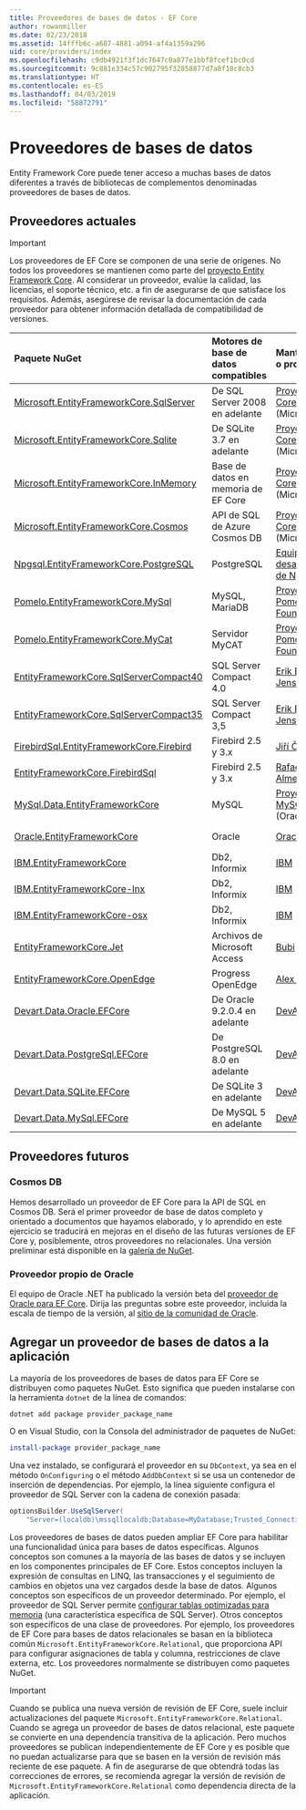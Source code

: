 ```yaml
---
title: Proveedores de bases de datos - EF Core
author: rowanmiller
ms.date: 02/23/2018
ms.assetid: 14fffb6c-a687-4881-a094-af4a1359a296
uid: core/providers/index
ms.openlocfilehash: c9db4921f3f1dc7647c0a877e1bbf8fcef1bc0cd
ms.sourcegitcommit: 9c881e334c57c902795f32858877d7a8f18c8cb3
ms.translationtype: HT
ms.contentlocale: es-ES
ms.lasthandoff: 04/03/2019
ms.locfileid: "58872791"
---
```

# <a name="database-providers"></a>Proveedores de bases de datos

Entity Framework Core puede tener acceso a muchas bases de datos diferentes a través de bibliotecas de complementos denominadas proveedores de bases de datos.

## <a name="current-providers"></a>Proveedores actuales
> [!IMPORTANT]  
> Los proveedores de EF Core se componen de una serie de orígenes. No todos los proveedores se mantienen como parte del [proyecto Entity Framework Core](https://github.com/aspnet/EntityFrameworkCore). Al considerar un proveedor, evalúe la calidad, las licencias, el soporte técnico, etc. a fin de asegurarse de que satisface los requisitos. Además, asegúrese de revisar la documentación de cada proveedor para obtener información detallada de compatibilidad de versiones.

| Paquete NuGet                                                                                                        | Motores de base de datos compatibles | Mantenedor o proveedor                                                           | Notas o requisitos | Vínculos útiles                                                                                                                                                                                       |
|:---------------------------------------------------------------------------------------------------------------------|:---------------------------|:------------------------------------------------------------------------------|:---------------------|:---------------------------------------------------------------------------------------------------------------------------------------------------------------------------------------------------|
| [Microsoft.EntityFrameworkCore.SqlServer](https://www.nuget.org/packages/Microsoft.EntityFrameworkCore.SqlServer)    | De SQL Server 2008 en adelante    | [Proyecto EF Core](https://github.com/aspnet/EntityFrameworkCore/) (Microsoft) |                      | [Documentación](xref:core/providers/sql-server/index)                                                                                                                                                       |
| [Microsoft.EntityFrameworkCore.Sqlite](https://www.nuget.org/packages/Microsoft.EntityFrameworkCore.Sqlite)          | De SQLite 3.7 en adelante         | [Proyecto EF Core](https://github.com/aspnet/EntityFrameworkCore/) (Microsoft) |                      | [Documentación](xref:core/providers/sqlite/index)                                                                                                                                                           |
| [Microsoft.EntityFrameworkCore.InMemory](https://www.nuget.org/packages/Microsoft.EntityFrameworkCore.InMemory)      | Base de datos en memoria de EF Core | [Proyecto EF Core](https://github.com/aspnet/EntityFrameworkCore/) (Microsoft) | Solo para pruebas     | [Documentación](xref:core/providers/in-memory/index)                                                                                                                                                        |
| [Microsoft.EntityFrameworkCore.Cosmos](https://www.nuget.org/packages/Microsoft.EntityFrameworkCore.Cosmos)          | API de SQL de Azure Cosmos DB    | [Proyecto EF Core](https://github.com/aspnet/EntityFrameworkCore/) (Microsoft) | Solo versión preliminar         | [blog](https://blogs.msdn.microsoft.com/dotnet/2018/10/17/announcing-entity-framework-core-2-2-preview-3/)                                                                                         |
| [Npgsql.EntityFrameworkCore.PostgreSQL](https://www.nuget.org/packages/Npgsql.EntityFrameworkCore.PostgreSQL)        | PostgreSQL                 | [Equipo de desarrollo de Npgsql](https://github.com/npgsql)                          |                      | [Documentación](http://www.npgsql.org/efcore/index.html)                                                                                                                                                    |
| [Pomelo.EntityFrameworkCore.MySql](https://www.nuget.org/packages/Pomelo.EntityFrameworkCore.MySql)                  | MySQL, MariaDB             | [Proyecto Pomelo Foundation](https://github.com/PomeloFoundation)              |                      | [Archivo Léame](https://github.com/PomeloFoundation/Pomelo.EntityFrameworkCore.MySql/blob/master/README.md)                                                                                               |
| [Pomelo.EntityFrameworkCore.MyCat](https://www.nuget.org/packages/Pomelo.EntityFrameworkCore.MyCat)                  | Servidor MyCAT               | [Proyecto Pomelo Foundation](https://github.com/PomeloFoundation)              | Solo versión preliminar      | [Archivo Léame](https://github.com/PomeloFoundation/Pomelo.EntityFrameworkCore.MyCat/blob/master/README.md)                                                                                               |
| [EntityFrameworkCore.SqlServerCompact40](https://www.nuget.org/packages/EntityFrameworkCore.SqlServerCompact40)      | SQL Server Compact 4.0     | [Erik Ejlskov Jensen](https://github.com/ErikEJ/)                             | .NET Framework       | [Wiki](https://github.com/ErikEJ/EntityFramework.SqlServerCompact/wiki/Using-EF-Core-with-SQL-Server-Compact-in-Traditional-.NET-Applications)                                                     |
| [EntityFrameworkCore.SqlServerCompact35](https://www.nuget.org/packages/EntityFrameworkCore.SqlServerCompact35)      | SQL Server Compact 3,5     | [Erik Ejlskov Jensen](https://github.com/ErikEJ/)                             | .NET Framework       | [Wiki](https://github.com/ErikEJ/EntityFramework.SqlServerCompact/wiki/Using-EF-Core-with-SQL-Server-Compact-in-Traditional-.NET-Applications)                                                     |
| [FirebirdSql.EntityFrameworkCore.Firebird](https://www.nuget.org/packages/FirebirdSql.EntityFrameworkCore.Firebird/) | Firebird 2.5 y 3.x       | [Jiří Činčura](https://github.com/cincuranet)                                 |                      | [Documentación](https://github.com/cincuranet/FirebirdSql.Data.FirebirdClient/blob/master/Provider/docs/entity-framework-core.md)                                                                           |
| [EntityFrameworkCore.FirebirdSql](https://www.nuget.org/packages/EntityFrameworkCore.FirebirdSql/)                   | Firebird 2.5 y 3.x       | [Rafael Almeida](https://github.com/ralmsdeveloper)                           |                      | [Wiki](https://github.com/ralmsdeveloper/EntityFrameworkCore.FirebirdSQL/wiki)                                                                                                                     |
| [MySql.Data.EntityFrameworkCore](https://www.nuget.org/packages/MySql.Data.EntityFrameworkCore)                      | MySQL                      | [Proyecto MySQL](http://dev.mysql.com) (Oracle)                                |                      | [Documentación](https://dev.mysql.com/doc/connector-net/en/connector-net-entityframework-core.html)                                                                                                         |
| [Oracle.EntityFrameworkCore](https://www.nuget.org/packages/Oracle.EntityFrameworkCore/)                             | Oracle                     | [Oracle](https://www.oracle.com/technetwork/topics/dotnet/)                   | Versión preliminar           | [Sitio web](https://www.oracle.com/technetwork/topics/dotnet/)                                                                                                                                       |
| [IBM.EntityFrameworkCore](https://www.nuget.org/packages/IBM.EntityFrameworkCore)                                    | Db2, Informix              | [IBM](https://ibm.com)                                                        | Versión de Windows      | [blog](https://www.ibm.com/developerworks/community/blogs/96960515-2ea1-4391-8170-b0515d08e4da/entry/Creating_Entity_Data_Model_using_IBM_Data_Server_providers_for_Entity_Framework_Core?lang=en) |
| [IBM.EntityFrameworkCore-lnx](https://www.nuget.org/packages/IBM.EntityFrameworkCore-lnx)                            | Db2, Informix              | [IBM](https://ibm.com)                                                        | Versión de Linux        | [blog](https://www.ibm.com/developerworks/community/blogs/96960515-2ea1-4391-8170-b0515d08e4da/entry/Creating_Entity_Data_Model_using_IBM_Data_Server_providers_for_Entity_Framework_Core?lang=en) |
| [IBM.EntityFrameworkCore-osx](https://www.nuget.org/packages/IBM.EntityFrameworkCore-osx)                            | Db2, Informix              | [IBM](https://ibm.com)                                                        | Versión de macOS        | [blog](https://www.ibm.com/developerworks/community/blogs/96960515-2ea1-4391-8170-b0515d08e4da/entry/Creating_Entity_Data_Model_using_IBM_Data_Server_providers_for_Entity_Framework_Core?lang=en) |
| [EntityFrameworkCore.Jet](https://www.nuget.org/packages/EntityFrameworkCore.Jet/)                                   | Archivos de Microsoft Access     | [Bubi](https://github.com/bubibubi)                                           | .NET Framework       | [Archivo Léame](https://github.com/bubibubi/EntityFrameworkCore.Jet/blob/master/docs/README.md)                                                                                                           |
| [EntityFrameworkCore.OpenEdge](https://www.nuget.org/packages/EntityFrameworkCore.OpenEdge/)                         | Progress OpenEdge          | [Alex Wiese](https://github.com/alexwiese)                                    |                      | [Archivo Léame](https://github.com/alexwiese/EntityFrameworkCore.OpenEdge/blob/master/README.md)                                                                                                          |
| [Devart.Data.Oracle.EFCore](https://www.nuget.org/packages/Devart.Data.Oracle.EFCore/)                               | De Oracle 9.2.0.4 en adelante     | [DevArt](https://www.devart.com/)                                             | Pagado                 | [Documentación](https://www.devart.com/dotconnect/oracle/docs/)                                                                                                                                             |
| [Devart.Data.PostgreSql.EFCore](https://www.nuget.org/packages/Devart.Data.PostgreSql.EFCore/)                       | De PostgreSQL 8.0 en adelante     | [DevArt](https://www.devart.com/)                                             | Pagado                 | [Documentación](https://www.devart.com/dotconnect/postgresql/docs/)                                                                                                                                         |
| [Devart.Data.SQLite.EFCore](https://www.nuget.org/packages/Devart.Data.SQLite.EFCore/)                               | De SQLite 3 en adelante           | [DevArt](https://www.devart.com/)                                             | Pagado                 | [Documentación](https://www.devart.com/dotconnect/sqlite/docs/)                                                                                                                                             |
| [Devart.Data.MySql.EFCore](https://www.nuget.org/packages/Devart.Data.MySql.EFCore/)                                 | De MySQL 5 en adelante            | [DevArt](https://www.devart.com/)                                             | Pagado                 | [Documentación](https://www.devart.com/dotconnect/mysql/docs/)                                                                                                                                              |

## <a name="future-providers"></a>Proveedores futuros

### <a name="cosmos-db"></a>Cosmos DB

Hemos desarrollado un proveedor de EF Core para la API de SQL en Cosmos DB.
Será el primer proveedor de base de datos completo y orientado a documentos que hayamos elaborado, y lo aprendido en este ejercicio se traducirá en mejoras en el diseño de las futuras versiones de EF Core y, posiblemente, otros proveedores no relacionales.
Una versión preliminar está disponible en la [galería de NuGet](https://www.nuget.org/packages/Microsoft.EntityFrameworkCore.Cosmos).

### <a name="oracle-first-party-provider"></a>Proveedor propio de Oracle
El equipo de Oracle .NET ha publicado la versión beta del [proveedor de Oracle para EF Core](https://www.nuget.org/packages/Oracle.EntityFrameworkCore/).
Dirija las preguntas sobre este proveedor, incluida la escala de tiempo de la versión, al [sitio de la comunidad de Oracle](https://community.oracle.com/).

## <a name="adding-a-database-provider-to-your-application"></a>Agregar un proveedor de bases de datos a la aplicación

La mayoría de los proveedores de bases de datos para EF Core se distribuyen como paquetes NuGet. Esto significa que pueden instalarse con la herramienta `dotnet` de la línea de comandos:

``` console
dotnet add package provider_package_name
```

O en Visual Studio, con la Consola del administrador de paquetes de NuGet:

``` powershell
install-package provider_package_name
```

Una vez instalado, se configurará el proveedor en su `DbContext`, ya sea en el método `OnConfiguring` o el método `AddDbContext` si se usa un contenedor de inserción de dependencias.
Por ejemplo, la línea siguiente configura el proveedor de SQL Server con la cadena de conexión pasada:

``` csharp
optionsBuilder.UseSqlServer(
    "Server=(localdb)\mssqllocaldb;Database=MyDatabase;Trusted_Connection=True;");
```  

Los proveedores de bases de datos pueden ampliar EF Core para habilitar una funcionalidad única para bases de datos específicas.
Algunos conceptos son comunes a la mayoría de las bases de datos y se incluyen en los componentes principales de EF Core.
Estos conceptos incluyen la expresión de consultas en LINQ, las transacciones y el seguimiento de cambios en objetos una vez cargados desde la base de datos.
Algunos conceptos son específicos de un proveedor determinado.
Por ejemplo, el proveedor de SQL Server permite [configurar tablas optimizadas para memoria](xref:core/providers/sql-server/memory-optimized-tables) (una característica específica de SQL Server).
Otros conceptos son específicos de una clase de proveedores.
Por ejemplo, los proveedores de EF Core para bases de datos relacionales se basan en la biblioteca común `Microsoft.EntityFrameworkCore.Relational`, que proporciona API para configurar asignaciones de tabla y columna, restricciones de clave externa, etc. Los proveedores normalmente se distribuyen como paquetes NuGet.

> [!IMPORTANT]  
> Cuando se publica una nueva versión de revisión de EF Core, suele incluir actualizaciones del paquete `Microsoft.EntityFrameworkCore.Relational`.
> Cuando se agrega un proveedor de bases de datos relacional, este paquete se convierte en una dependencia transitiva de la aplicación.
> Pero muchos proveedores se publican independientemente de EF Core y es posible que no puedan actualizarse para que se basen en la versión de revisión más reciente de ese paquete.
> A fin de asegurarse de que obtendrá todas las correcciones de errores, se recomienda agregar la versión de revisión de `Microsoft.EntityFrameworkCore.Relational` como dependencia directa de la aplicación.
